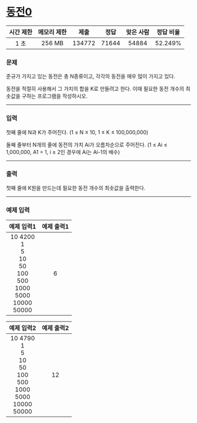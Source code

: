 # [동전0](https://www.acmicpc.net/problem/11047)

<div align = center>

| 시간 제한 | 메모리 제한 |  제출  | 정답  | 맞은 사람 | 정답 비율 |
| :-------: | :---------: | :----: | :---: | :-------: | :-------: |
|   1 초    |   256 MB    | 134772 | 71644 |   54884   |  52.249%  |

</div>

### 문제

준규가 가지고 있는 동전은 총 N종류이고, 각각의 동전을 매우 많이 가지고 있다.

동전을 적절히 사용해서 그 가치의 합을 K로 만들려고 한다. 이때 필요한 동전 개수의 최솟값을 구하는 프로그램을 작성하시오.

---

### 입력

첫째 줄에 N과 K가 주어진다. (1 ≤ N ≤ 10, 1 ≤ K ≤ 100,000,000)

둘째 줄부터 N개의 줄에 동전의 가치 Ai가 오름차순으로 주어진다. (1 ≤ Ai ≤ 1,000,000, A1 = 1, i ≥ 2인 경우에 Ai는 Ai-1의 배수)

---

### 출력

첫째 줄에 K원을 만드는데 필요한 동전 개수의 최솟값을 출력한다.

---

### 예제 입력

|                                       예제 입력1                                        | 예제 출력1 |
| :-------------------------------------------------------------------------------------: | :--------: |
| 10 4200<br/>1<br/>5<br/>10<br/>50<br/>100<br/>500<br/>1000<br/>5000<br/>10000<br/>50000 |     6      |

|                                       예제 입력2                                        | 예제 출력2 |
| :-------------------------------------------------------------------------------------: | :--------: |
| 10 4790<br/>1<br/>5<br/>10<br/>50<br/>100<br/>500<br/>1000<br/>5000<br/>10000<br/>50000 |     12     |
